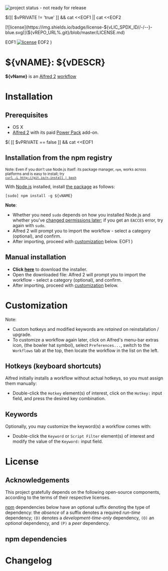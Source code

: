 <!-- Remove, once published/released. -->
![project status - not ready for release](https://img.shields.io/badge/status-not_ready_for_release-red.svg)

$([[ $vPRIVATE != 'true' ]] && cat <<EOF1 || cat <<EOF2
<!-- Uncomment first link, once published to the npm registry. -->
<!-- [![npm version](https://img.shields.io/npm/v/${vNAME}.svg)](https://npmjs.com/package/${vNAME}) --> [![license](https://img.shields.io/badge/license-${vLIC_SPDX_ID//-/--}-blue.svg)](${vREPO_URL%.git}/blob/master/LICENSE.md)
EOF1
[![license](https://img.shields.io/badge/license-${vLIC_SPDX_ID//-/--}-blue.svg)](${vREPO_URL%.git}/blob/master/LICENSE.md)
EOF2
)

<!-- START doctoc -->
<!-- END doctoc -->

# ${vNAME}: ${vDESCR}

**${vName}** is an [Alfred 2](http://www.alfredapp.com) [workflow](https://www.alfredapp.com/workflows/)

# Installation

## Prerequisites

 * OS X
 * [Alfred 2](http://alfredapp.com) with its paid [Power Pack](https://www.alfredapp.com/powerpack/) add-on.

$( [[ $vPRIVATE == false ]] && cat <<EOF1
## Installation from the npm registry

 <sup>Note: Even if you don't use Node.js itself: its package manager, `npm`, works across platforms and is easy to install; try  
 [`curl -L http://git.io/n-install | bash`](https://github.com/mklement0/n-install)</sup>

With [Node.js](http://nodejs.org/) installed, install [the package](https://www.npmjs.com/package/${vNAME}) as follows:

    [sudo] npm install -g ${vNAME}

**Note**:

* Whether you need `sudo` depends on how you installed Node.js and whether you've [changed permissions later](https://docs.npmjs.com/getting-started/fixing-npm-permissions); if you get an `EACCES` error, try again with `sudo`.
* Alfred 2 will prompt you to import the workflow - select a category (optional), and confirm.
* After importing, proceed with [customization](#customization) below.
EOF1
)

## Manual installation

* **Click [here](https://github.com/mklement0/${vNAME}/blob/stable/archive/${vAWF_BUNDLEID}.alfredworkflow?raw=true)** to download the installer.
* Open the downloaded file: Alfred 2 will prompt you to import the workflow - select a category (optional), and confirm.
* After importing, proceed with [customization](#customization) below.

# Customization

Note:

* Custom hotkeys and modified keywords are _retained_ on reinstallation / upgrade.
* To customize a workflow again later, click on Alfred's menu-bar extras icon,
(the bowler hat symbol), select `Preferences...`, switch to the `Workflows` tab
at the top, then locate the workflow in the list on the left.

## Hotkeys (keyboard shortcuts)

Alfred initially installs a workflow without actual hotkeys, so you must
assign them manually:

* Double-click the `Hotkey` element(s) of interest, click on the `Hotkey:` input field,
and press the desired key combination.

## Keywords

Optionally, you may customize the keyword(s) a workflow comes with:

* Double-click the `Keyword` or `Script Filter` element(s) of interest and
modify the value of the `Keyword:` input field.

<!-- DO NOT EDIT THE NEXT CHAPTER and RETAIN THIS COMMENT: The next chapter is updated by `make update-readme/release` with the contents of 'LICENSE.md'. ALSO, LEAVE AT LEAST 1 BLANK LINE AFTER THIS COMMENT. -->

# License

## Acknowledgements

This project gratefully depends on the following open-source components, according to the terms of their respective licenses.

[npm](https://www.npmjs.com/) dependencies below have an optional suffix denoting the type of dependency: the *absence* of a suffix denotes a required *run-time* dependency; `(D)` denotes a *development-time-only* dependency, `(O)` an *optional* dependency, and `(P)` a *peer* dependency.

<!-- DO NOT EDIT THE NEXT CHAPTER and RETAIN THIS COMMENT: The next chapter is updated by `make update-readme/release` with the dependencies from 'package.json'. ALSO, LEAVE AT LEAST 1 BLANK LINE AFTER THIS COMMENT. -->

## npm dependencies

<!-- DO NOT EDIT THE NEXT CHAPTER and RETAIN THIS COMMENT: The next chapter is updated by `make update-readme/release` with the contents of 'CHANGELOG.md'. ALSO, LEAVE AT LEAST 1 BLANK LINE AFTER THIS COMMENT. -->

# Changelog
